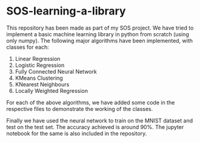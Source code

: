# SOS-learning-a-library

This repository has been made as part of my SOS project. We have tried to implement a basic machine learning library in python from scratch (using only numpy). The following major algorithms have been implemented, with classes for each:

1. Linear Regression
2. Logistic Regression
3. Fully Connected Neural Network
4. KMeans Clustering
5. KNearest Neighbours
6. Locally Weighted Regression

For each of the above algorithms, we have added some code in the respective files to demonstrate the working of the classes.

Finally we have used the neural network to train on the MNIST dataset and test on the test set. The accuracy achieved is around 90%. The jupyter notebook for the same is also included in the repository.

